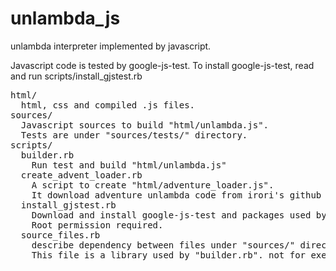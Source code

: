 unlambda_js
===========

unlambda interpreter implemented by javascript.

Javascript code is tested by google-js-test.
To install google-js-test, read and run scripts/install_gjstest.rb

<pre>
html/
  html, css and compiled .js files.
sources/
  Javascript sources to build "html/unlambda.js".
  Tests are under "sources/tests/" directory.
scripts/
  builder.rb
    Run test and build "html/unlambda.js"
  create_advent_loader.rb
    A script to create "html/adventure_loader.js".
    It download adventure unlambda code from irori's github repository and wrap it as javascript source.
  install_gjstest.rb
    Download and install google-js-test and packages used by google-js-test.
    Root permission required.
  source_files.rb
    describe dependency between files under "sources/" directory.
    This file is a library used by "builder.rb". not for execution.
</pre>
